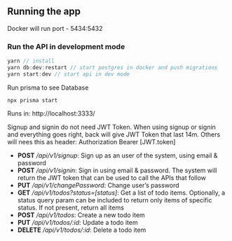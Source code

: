 
## Running the app


Docker will run port - 5434:5432


### Run the API in development mode
```javascript
yarn // install
yarn db:dev:restart // start postgres in docker and push migrations
yarn start:dev // start api in dev mode
```

Run prisma to see Database
```
npx prisma start
```

Runs in:
http://localhost:3333/

Signup and signin do not need JWT Token. When using signup or signin and everything goes right, back will give JWT Token that last 14m.
Others will nees this as header:
Authorization  Bearer [JWT.token]


- **POST** */api/v1/signup*: Sign up as an user of the system, using email & password
- **POST** */api/v1/signin*: Sign in using email & password. The system will return the JWT token that can be used to call the APIs that follow
- **PUT** */api/v1/changePassword*: Change user’s password
- **GET** */api/v1/todos?status=[status]*: Get a list of todo items. Optionally, a status query param can be included to return only items of specific status. If not present, return all items
- **POST** */api/v1/todos*: Create a new todo item
- **PUT** */api/v1/todos/:id*: Update a todo item
- **DELETE** */api/v1/todos/:id*: Delete a todo item
